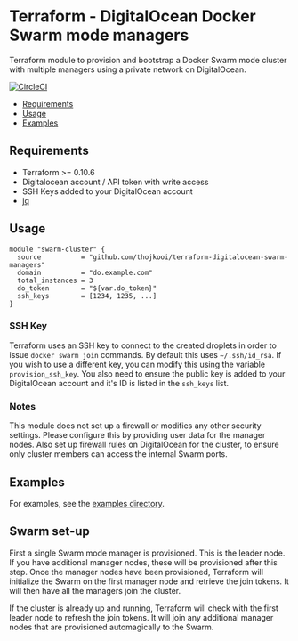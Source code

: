 # Terraform - DigitalOcean Docker Swarm mode managers

Terraform module to provision and bootstrap a Docker Swarm mode cluster with multiple managers using a private network on DigitalOcean.

[![CircleCI](https://circleci.com/gh/thojkooi/terraform-digitalocean-swarm-managers/tree/master.svg?style=svg)](https://circleci.com/gh/thojkooi/terraform-digitalocean-swarm-managers/tree/master)

- [Requirements](#requirements)
- [Usage](#usage)
- [Examples](#examples)

## Requirements

- Terraform >= 0.10.6
- Digitalocean account / API token with write access
- SSH Keys added to your DigitalOcean account
- [jq](https://github.com/stedolan/jq)

## Usage

```hcl
module "swarm-cluster" {
  source          = "github.com/thojkooi/terraform-digitalocean-swarm-managers"
  domain          = "do.example.com"
  total_instances = 3
  do_token        = "${var.do_token}"
  ssh_keys        = [1234, 1235, ...]
}
```

### SSH Key

Terraform uses an SSH key to connect to the created droplets in order to issue `docker swarm join` commands. By default this uses `~/.ssh/id_rsa`. If you wish to use a different key, you can modify this using the variable `provision_ssh_key`. You also need to ensure the public key is added to your DigitalOcean account and it's ID is listed in the `ssh_keys` list.

### Notes

This module does not set up a firewall or modifies any other security settings. Please configure this by providing user data for the manager nodes. Also set up firewall rules on DigitalOcean for the cluster, to ensure only cluster members can access the internal Swarm ports.

## Examples

For examples, see the [examples directory](https://github.com/thojkooi/terraform-digitalocean-swarm-managers/tree/master/examples).

## Swarm set-up

First a single Swarm mode manager is provisioned. This is the leader node. If you have additional manager nodes, these will be provisioned after this step. Once the manager nodes have been provisioned, Terraform will initialize the Swarm on the first manager node and retrieve the join tokens. It will then have all the managers join the cluster.

If the cluster is already up and running, Terraform will check with the first leader node to refresh the join tokens. It will join any additional manager nodes that are provisioned automagically to the Swarm.

